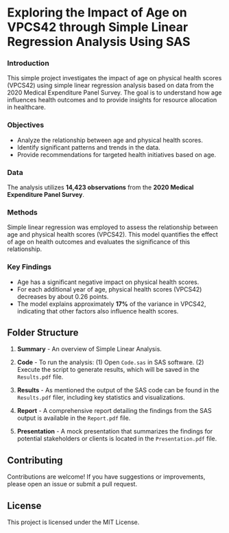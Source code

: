 # Exploring the Impact of Age on VPCS42 through Simple Linear Regression Analysis Using SAS

### Introduction
This simple project investigates the impact of age on physical health scores (VPCS42) using simple linear regression analysis based on data from the 2020 Medical Expenditure Panel Survey. The goal is to understand how age influences health outcomes and to provide insights for resource allocation in healthcare.

### Objectives
- Analyze the relationship between age and physical health scores.
- Identify significant patterns and trends in the data.
- Provide recommendations for targeted health initiatives based on age.

### Data
The analysis utilizes **14,423 observations** from the **2020 Medical Expenditure Panel Survey**.

### Methods
Simple linear regression was employed to assess the relationship between age and physical health scores (VPCS42). This model quantifies the effect of age on health outcomes and evaluates the significance of this relationship.

### Key Findings
- Age has a significant negative impact on physical health scores.
- For each additional year of age, physical health scores (VPCS42) decreases by about 0.26 points.
- The model explains approximately **17%** of the variance in VPCS42, indicating that other factors also influence health scores.

## Folder Structure
1. **Summary** - An overview of Simple Linear Analysis.
   
2. **Code** - To run the analysis:
  (1) Open `Code.sas` in SAS software.
  (2) Execute the script to generate results, which will be saved in the `Results.pdf` file.

3. **Results** - As mentioned the output of the SAS code can be found in the `Results.pdf` filer, including key statistics and visualizations.

4. **Report** - A comprehensive report detailing the findings from the SAS output is available in the `Report.pdf` file.

5. **Presentation** - A mock presentation that summarizes the findings for potential stakeholders or clients is located in the `Presentation.pdf` file.

## Contributing
Contributions are welcome! If you have suggestions or improvements, please open an issue or submit a pull request.

## License
This project is licensed under the MIT License.
